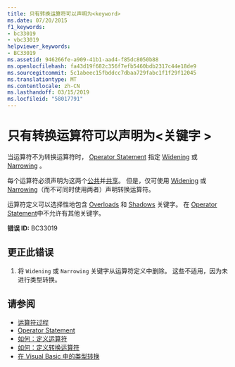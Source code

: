 ```yaml
---
title: 只有转换运算符可以声明为<keyword>
ms.date: 07/20/2015
f1_keywords:
- bc33019
- vbc33019
helpviewer_keywords:
- BC33019
ms.assetid: 946266fe-a909-41b1-aad4-f85dc8050b88
ms.openlocfilehash: fa43d19f682c356f7efb5460bdb2317c44e18de9
ms.sourcegitcommit: 5c1abeec15fbddcc7dbaa729fabc1f1f29f12045
ms.translationtype: MT
ms.contentlocale: zh-CN
ms.lasthandoff: 03/15/2019
ms.locfileid: "58017791"
---
```

# <a name="only-conversion-operators-can-be-declared-keyword"></a>只有转换运算符可以声明为\<关键字 >
当运算符不为转换运算符时， [Operator Statement](../../visual-basic/language-reference/statements/operator-statement.md) 指定 [Widening](../../visual-basic/language-reference/modifiers/widening.md) 或 [Narrowing](../../visual-basic/language-reference/modifiers/narrowing.md) 。  
  
 每个运算符必须声明为这两个[公共](../../visual-basic/language-reference/modifiers/public.md)并[共享](../../visual-basic/language-reference/modifiers/shared.md)。 但是，仅可使用 [Widening](../../visual-basic/language-reference/modifiers/widening.md) 或 [Narrowing](../../visual-basic/language-reference/modifiers/narrowing.md)（而不可同时使用两者）声明转换运算符。  
  
 运算符定义可以选择性地包含 [Overloads](../../visual-basic/language-reference/modifiers/overloads.md) 和 [Shadows](../../visual-basic/language-reference/modifiers/shadows.md) 关键字。 在 [Operator Statement](../../visual-basic/language-reference/statements/operator-statement.md)中不允许有其他关键字。  
  
 **错误 ID:** BC33019  
  
## <a name="to-correct-this-error"></a>更正此错误  
  
1.  将 `Widening` 或 `Narrowing` 关键字从运算符定义中删除。 这些不适用，因为未进行类型转换。  
  
## <a name="see-also"></a>请参阅

- [运算符过程](../../visual-basic/programming-guide/language-features/procedures/operator-procedures.md)
- [Operator Statement](../../visual-basic/language-reference/statements/operator-statement.md)
- [如何：定义运算符](../../visual-basic/programming-guide/language-features/procedures/how-to-define-an-operator.md)
- [如何：定义转换运算符](../../visual-basic/programming-guide/language-features/procedures/how-to-define-a-conversion-operator.md)
- [在 Visual Basic 中的类型转换](../../visual-basic/programming-guide/language-features/data-types/type-conversions.md)
